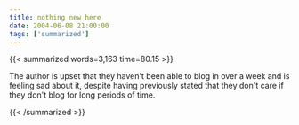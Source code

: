 ```yaml
---
title: nothing new here
date: 2004-06-08 21:00:00
tags: ['summarized']
---
```


{{< summarized words=3,163 time=80.15 >}}

The author is upset that they haven't been able to blog in over a week and is feeling sad about it, despite having previously stated that they don't care if they don't blog for long periods of time.

{{< /summarized >}}
